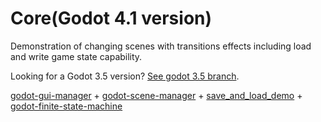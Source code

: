 # Core(Godot 4.1 version)
Demonstration of changing scenes with transitions effects including load and write game state capability.

Looking for a Godot 3.5 version? [See godot 3.5 branch](https://github.com/MarekZdun/Core/tree/3.5).

[godot-gui-manager](https://github.com/MarekZdun/godot-gui-manager/tree/main) + [godot-scene-manager](https://github.com/MarekZdun/godot-scene-manager) + [save_and_load_demo](https://github.com/jhlothamer/save_and_load_demo) + [godot-finite-state-machine](https://github.com/godot-addons/godot-finite-state-machine)
 

